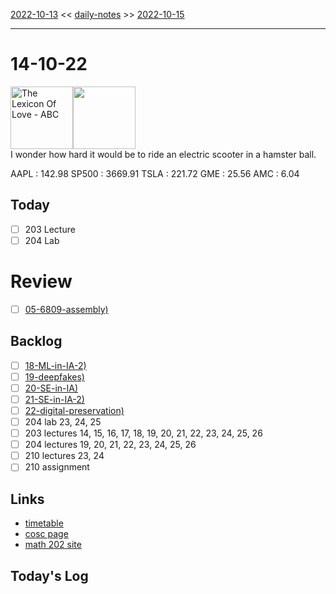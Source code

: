 [2022-10-13](daily_notes/2022-10-13) << [daily-notes](notes/daily-notes.md) >> [2022-10-15](daily_notes/2022-10-15)

---
# 14-10-22
<a href='spotify:album:2aFWgTQdB8lG7DuMHIU6uw'><img src='https://i.scdn.co/image/b4b3c521618251dec9abb28e35aac38677d9b05b' alt='The Lexicon Of Love - ABC' height=100></a><img src='https://imgs.xkcd.com/comics/road_space_comparison.png' height=100>
<br>I wonder how hard it would be to ride an electric scooter in a hamster ball.

AAPL : 142.98 
SP500 : 3669.91 
TSLA : 221.72
GME : 25.56
AMC : 6.04

## Today

- [ ] 203 Lecture
- [ ] 204 Lab

# Review
- [ ] [05-6809-assembly)](notes/05-6809-assembly.md)

## Backlog
- [ ] [18-ML-in-IA-2)](notes/18-ML-in-IA-2.md)
- [ ] [19-deepfakes)](notes/19-deepfakes.md)
- [ ] [20-SE-in-IA)](notes/20-SE-in-IA.md)
- [ ] [21-SE-in-IA-2)](notes/21-SE-in-IA-2.md)
- [ ] [22-digital-preservation)](notes/22-digital-preservation.md)
- [ ] 204 lab 23, 24, 25
- [ ] 203 lectures 14, 15, 16, 17, 18, 19, 20, 21, 22, 23, 24, 25, 26
- [ ] 204 lectures 19, 20, 21, 22, 23, 24, 25, 26
- [ ] 210 lectures 23, 24
- [ ] 210 assignment

## Links
- [timetable](https://i.imgur.com/9ghbvAG.png)
- [cosc page](https://cosc203.cspages.otago.ac.nz)
- [math 202 site](https://www.maths.otago.ac.nz/?resOLAF)

## Today's Log